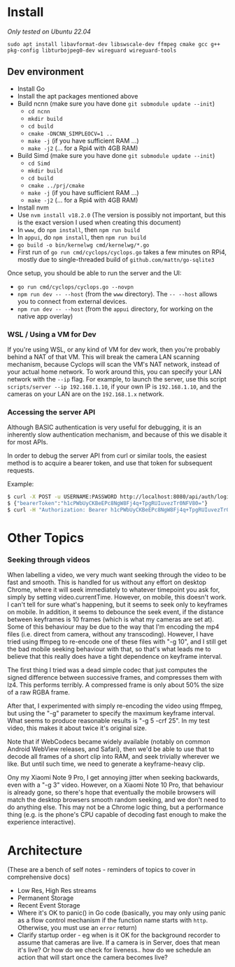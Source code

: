 # Install

_Only tested on Ubuntu 22.04_

    sudo apt install libavformat-dev libswscale-dev ffmpeg cmake gcc g++ pkg-config libturbojpeg0-dev wireguard wireguard-tools

## Dev environment

-   Install Go
-   Install the apt packages mentioned above
-   Build ncnn (make sure you have done `git submodule update --init`)
    -   `cd ncnn`
    -   `mkdir build`
    -   `cd build`
    -   `cmake -DNCNN_SIMPLEOCV=1 ..`
    -   `make -j` (if you have sufficient RAM ...)
    -   `make -j2` (... for a Rpi4 with 4GB RAM)
-   Build Simd (make sure you have done `git submodule update --init`)
    -   `cd Simd`
    -   `mkdir build`
    -   `cd build`
    -   `cmake ../prj/cmake`
    -   `make -j` (if you have sufficient RAM ...)
    -   `make -j2` (... for a Rpi4 with 4GB RAM)
-   Install nvm
-   Use `nvm install v18.2.0` (The version is possibly not important, but this
    is the exact version I used when creating this document)
-   In `www`, do `npm install`, then `npm run build`
-   In `appui`, do `npm install`, then `npm run build`
-   `go build -o bin/kernelwg cmd/kernelwg/*.go`
-   First run of `go run cmd/cyclops/cyclops.go` takes a few minutes on RPi4,
    mostly due to single-threaded build of `github.com/mattn/go-sqlite3`

Once setup, you should be able to run the server and the UI:

-   `go run cmd/cyclops/cyclops.go --novpn`
-   `npm run dev -- --host` (from the `www` directory). The `-- --host` allows
    you to connect from external devices.
-   `npm run dev -- --host` (from the `appui` directory, for working on the
    native app overlay)

### WSL / Using a VM for Dev

If you're using WSL, or any kind of VM for dev work, then you're probably behind
a NAT of that VM. This will break the camera LAN scanning mechanism, because
Cyclops will scan the VM's NAT network, instead of your actual home network. To
work around this, you can specify your LAN network with the `--ip` flag. For
example, to launch the server, use this script
`scripts/server --ip 192.168.1.10`, if your own IP is `192.168.1.10`, and the
cameras on your LAN are on the `192.168.1.x` network.

### Accessing the server API

Although BASIC authentication is very useful for debugging, it is an inherently
slow authentication mechanism, and because of this we disable it for most APIs.

In order to debug the server API from curl or similar tools, the easiest method
is to acquire a bearer token, and use that token for subsequent requests.

Example:

```sh
$ curl -X POST -u USERNAME:PASSWORD http://localhost:8080/api/auth/login?loginMode=BearerToken
$ {"bearerToken":"h1cPWbUyCKBeEPc8NgW8Fj4q+TpgRUIuvezTr0NFV80="}
$ curl -H "Authorization: Bearer h1cPWbUyCKBeEPc8NgW8Fj4q+TpgRUIuvezTr0NFV80=" -o training.zip http://localhost:8080/api/train/getDataset
```

# Other Topics

### Seeking through videos

When labelling a video, we very much want seeking through the video to be fast
and smooth. This is handled for us without any effort on desktop Chrome, where
it will seek immediately to whatever timepoint you ask for, simply by setting
video.currentTime. However, on mobile, this doesn't work. I can't tell for sure
what's happening, but it seems to seek only to keyframes on mobile. In addition,
it seems to debounce the seek event, if the distance between keyframes is 10
frames (which is what my cameras are set at). Some of this behaviour may be due
to the way that I'm encoding the mp4 files (i.e. direct from camera, without any
transcoding). However, I have tried using ffmpeg to re-encode one of these files
with "-g 10", and I still get the bad mobile seeking behaviour with that, so
that's what leads me to believe that this really does have a tight dependence on
keyframe interval.

The first thing I tried was a dead simple codec that just computes the signed
difference between successive frames, and compresses them with lz4. This
performs terribly. A compressed frame is only about 50% the size of a raw RGBA
frame.

After that, I experimented with simply re-encoding the video using ffmpeg, but
using the "-g" parameter to specify the maximum keyframe interval. What seems to
produce reasonable results is "-g 5 -crf 25". In my test video, this makes it
about twice it's original size.

Note that if WebCodecs became widely available (notably on common Android
WebView releases, and Safari), then we'd be able to use that to decode all
frames of a short clip into RAM, and seek trivially wherever we like. But until
such time, we need to generate a keyframe-heavy clip.

Ony my Xiaomi Note 9 Pro, I get annoying jitter when seeking backwards, even
with a "-g 3" video. However, on a Xiaomi Note 10 Pro, that behaviour is already
gone, so there's hope that eventually the mobile browsers will match the desktop
browsers smooth random seeking, and we don't need to do anything else. This may
not be a Chrome logic thing, but a performance thing (e.g. is the phone's CPU
capable of decoding fast enough to make the experience interactive).

# Architecture

(These are a bench of self notes - reminders of topics to cover in comprehensive
docs)

-   Low Res, High Res streams
-   Permanent Storage
-   Recent Event Storage
-   Where it's OK to panic() in Go code (basically, you may only using panic as
    a flow control mechanism if the function name starts with `http`. Otherwise,
    you must use an `error` return)
-   Clarify startup order - eg when is it OK for the background recorder to
    assume that cameras are live. If a camera is in Server, does that mean it's
    live? Or how do we check for liveness.. how do we schedule an action that
    will start once the camera becomes live?
